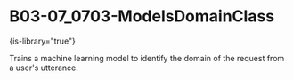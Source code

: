 # B03-07_0703-ModelsDomainClass

{is-library="true"}

<snippet id="B03-07_0703-ModelsDomainClass_snippet">



Trains a machine learning model to identify the domain of the request from a user's utterance.


</snippet>